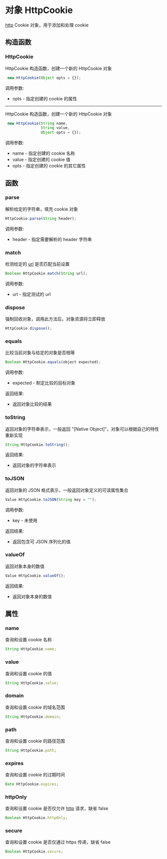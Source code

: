 # 对象 HttpCookie
[http](../../module/ifs/http.md) Cookie 对象，用于添加和处理 cookie

## 构造函数
        
### HttpCookie
HttpCookie 构造函数，创建一个新的 HttpCookie 对象
```JavaScript
 new HttpCookie(Object opts = {});
```

调用参数:
* opts - 指定创建的 cookie 的属性

--------------------------
HttpCookie 构造函数，创建一个新的 HttpCookie 对象
```JavaScript
 new HttpCookie(String name,
                String value,
                Object opts = {});
```

调用参数:
* name - 指定创建的 cookie 名称
* value - 指定创建的 cookie 值
* opts - 指定创建的 cookie 的其它属性

## 函数
        
### parse
解析给定的字符串，填充 cookie 对象
```JavaScript
HttpCookie.parse(String header);
```

调用参数:
* header - 指定需要解析的 header 字符串

### match
检测给定的 [url](../../module/ifs/url.md) 是否匹配当前设置
```JavaScript
Boolean HttpCookie.match(String url);
```

调用参数:
* url - 指定测试的 url

### dispose
强制回收对象，调用此方法后，对象资源将立即释放
```JavaScript
HttpCookie.dispose();
```

### equals
比较当前对象与给定的对象是否相等
```JavaScript
Boolean HttpCookie.equals(object expected);
```

调用参数:
* expected - 制定比较的目标对象

返回结果:
* 返回对象比较的结果

### toString
返回对象的字符串表示，一般返回 "[Native Object]"，对象可以根据自己的特性重新实现
```JavaScript
String HttpCookie.toString();
```

返回结果:
* 返回对象的字符串表示

### toJSON
返回对象的 JSON 格式表示，一般返回对象定义的可读属性集合
```JavaScript
Value HttpCookie.toJSON(String key = "");
```

调用参数:
* key - 未使用

返回结果:
* 返回包含可 JSON 序列化的值

### valueOf
返回对象本身的数值
```JavaScript
Value HttpCookie.valueOf();
```

返回结果:
* 返回对象本身的数值

## 属性
        
### name
查询和设置 cookie 名称
```JavaScript
String HttpCookie.name;
```

### value
查询和设置 cookie 的值
```JavaScript
String HttpCookie.value;
```

### domain
查询和设置 cookie 的域名范围
```JavaScript
String HttpCookie.domain;
```

### path
查询和设置 cookie 的路径范围
```JavaScript
String HttpCookie.path;
```

### expires
查询和设置 cookie 的过期时间
```JavaScript
Date HttpCookie.expires;
```

### httpOnly
查询和设置 cookie 是否仅允许 [http](../../module/ifs/http.md) 请求，缺省 false
```JavaScript
Boolean HttpCookie.httpOnly;
```

### secure
查询和设置 cookie 是否仅通过 https 传递，缺省 false
```JavaScript
Boolean HttpCookie.secure;
```


